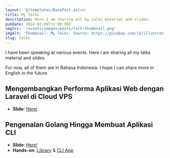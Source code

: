 ```yaml
---
layout: '@/templates/BasePost.astro'
title: My Talks
description: Here I am sharing all my talks material and slides.
pubDate: 2024-03-09T11:00:00Z
imgSrc: '/assets/images/posts/talk-thumbnail.png'
imgAlt: 'Thumbnail: My Talks. Source: https://pixabay.com/id/illustrations/pengusaha-kartun-pelatihan-kuliah-607831/'
slug: talks
---
```


I have been speaking at various events. Here I am sharing all my talks material and slides.

For now, all of them are in Bahasa Indonesia. I hope I can share more in English in the future.

## Mengembangkan Performa Aplikasi Web dengan Laravel di Cloud VPS

- **Slide**: <a href="https://docs.google.com/presentation/d/1h6MUq5bf__rr4ItGudykz6oZY9kYdLC66f23Gchssu0/edit?usp=sharing" target="_blank">Here!</a>

## Pengenalan Golang Hingga Membuat Aplikasi CLI

- **Slide**: <a href="https://hacktiv8-talk.taufiqseptryana.com/" target="_blank">Here!</a>
- **Hands-on**: <a href="https://github.com/qepo17/go-openrouter" target="_blank">Library</a>  & <a href="https://github.com/qepo17/cli-app" target="_blank">CLI App</a> 


